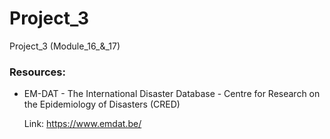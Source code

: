 # Project_3
Project_3 (Module_16_&amp;_17)









### Resources:
- EM-DAT - The International Disaster Database - Centre for Research on the Epidemiology of Disasters (CRED)

  Link: https://www.emdat.be/
